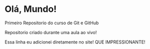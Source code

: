 # Olá, Mundo!
Primeiro Repositorio do curso de Git e GitHub

Repositorio criado durante uma aula ao vivo!
 
Essa linha eu adicionei diretamente no site! QUE IMPRESSIONANTE!
